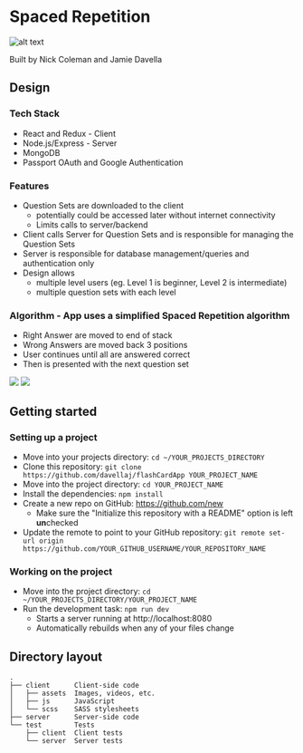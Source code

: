 # Spaced Repetition
![alt text](http://res.cloudinary.com/coleman/image/upload/v1486049755/spacedRepititionLearning_nwyoit.png "Spaced Repetition Learning")

Built by Nick Coleman and Jamie Davella

## Design

### Tech Stack
* React and Redux - Client
* Node.js/Express - Server
* MongoDB
* Passport OAuth and Google Authentication

### Features
* Question Sets are downloaded to the client
  - potentially could be accessed later without internet connectivity
  - Limits calls to server/backend
* Client calls Server for Question Sets and is responsible for managing the Question Sets
* Server is responsible for database management/queries and authentication only
* Design allows 
   - multiple level users (eg. Level 1 is beginner, Level 2 is intermediate)
   - multiple question sets with each level

### Algorithm - App uses a simplified Spaced Repetition algorithm 
* Right Answer are moved to end of stack
* Wrong Answers are moved back 3 positions
* User continues until all are answered correct
* Then is presented with the next question set

![](http://res.cloudinary.com/coleman/image/upload/v1486050956/SRQuestionSet_ufisow.png)
![](http://res.cloudinary.com/coleman/image/upload/v1486050956/SRReact-Redux_lyvqi6.png)


## Getting started

### Setting up a project

* Move into your projects directory: `cd ~/YOUR_PROJECTS_DIRECTORY`
* Clone this repository: `git clone https://github.com/davellaj/flashCardApp YOUR_PROJECT_NAME`
* Move into the project directory: `cd YOUR_PROJECT_NAME`
* Install the dependencies: `npm install`
* Create a new repo on GitHub: https://github.com/new
    * Make sure the "Initialize this repository with a README" option is left **un**checked
* Update the remote to point to your GitHub repository: `git remote set-url origin https://github.com/YOUR_GITHUB_USERNAME/YOUR_REPOSITORY_NAME`

### Working on the project

* Move into the project directory: `cd ~/YOUR_PROJECTS_DIRECTORY/YOUR_PROJECT_NAME`
* Run the development task: `npm run dev`
    * Starts a server running at http://localhost:8080
    * Automatically rebuilds when any of your files change

## Directory layout

```
.
├── client      Client-side code
│   ├── assets  Images, videos, etc.
│   ├── js      JavaScript
│   └── scss    SASS stylesheets
├── server      Server-side code
└── test        Tests
    ├── client  Client tests
    └── server  Server tests
```

